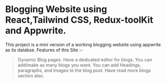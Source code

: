 # Blogging Website using React,Tailwind CSS, Redux-toolKit and Appwrite.


  This project is a mini version of a working blogging website using appwrite as its databse. Features of this Site :-

>Dynamic Blog pages.
>Have a dedicated editor for blogs.
You can add/make as many blogs you want.
You can add Headings, paragraphs, and Images to the blog post.
Have read more blogs section also.
